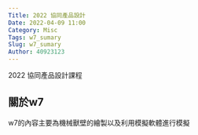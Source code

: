 ```yaml
---
Title: 2022 協同產品設計
Date: 2022-04-09 11:00
Category: Misc
Tags: w7_sumary
Slug: w7_sumary
Author: 40923123
---
```


2022 協同產品設計課程

<!-- PELICAN_END_SUMMARY -->

關於w7
----
w7的內容主要為機械獸壁的繪製以及利用模擬軟體進行模擬